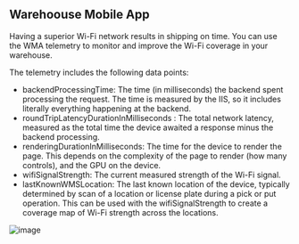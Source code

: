 ## Warehoouse Mobile App

Having a superior Wi-Fi network results in shipping on time. You can use the WMA telemetry to monitor and improve the Wi-Fi coverage in your warehouse.

The telemetry includes the following data points:
* backendProcessingTime: The time (in milliseconds) the backend spent processing the request. The time is measured by the IIS, so it includes literally everything happening at the backend.
* roundTripLatencyDurationInMilliseconds : The total network latency, measured as the total time the device awaited a response minus the backend processing.
* renderingDurationInMilliseconds: The time for the device to render the page. This depends on the complexity of the page to render (how many controls), and the GPU on the device.
* wifiSignalStrength: The current measured strength of the Wi-Fi signal.
* lastKnownWMSLocation: The last known location of the device, typically determined by scan of a location or license plate during a pick or put operation. This can be used with the wifiSignalStrength to create a coverage map of Wi-Fi strength across the locations.

![image](https://github.com/microsoft/d365-scm-telemetry/assets/28089437/1a396dad-31cc-4cc5-842f-ca9d91f0caec)

